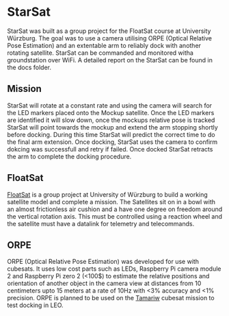 # StarSat
StarSat was built as a group project for the FloatSat course at University Würzburg. The goal was to use a camera utilising ORPE (Optical Relative Pose Estimation) and an extentable arm to reliably dock with another rotating satellite. StarSat can be commanded and monitored witha groundstation over WiFi.
A detailed report on the StarSat can be found in the docs folder.

## Mission
StarSat will rotate at a constant rate and using the camera will search for the LED markers placed onto the Mockup satellite. Once the LED markers are identified it will slow down, once the mockups relative pose is tracked StarSat will point towards the mockup and extend the arm stopping shortly before docking. 
During this time StarSat will predict the correct time to do the final arm extension. Once docking, StarSat uses the camera to confirm dokcing was successfull and retry if failed. Once docked StarSat retracts the arm to complete the docking procedure.

## FloatSat
[FloatSat](https://www.informatik.uni-wuerzburg.de/aerospaceinfo/forschung-und-entwicklung-prof-dr-marco-schmidt-kopie-1/wissenschaft-forschung-deprecated/floatsat/) is a group project at University of Würzburg to build a working satellite model and complete a mission. The Satellites sit on in a bowl with an almost frictionless air cushion and a have one degree on freedom around the vertical rotation axis. This must be controlled using a reaction wheel and the satellite must have a datalink for telemetry and telecommands.

## ORPE
ORPE (Optical Relative Pose Estimation) was developed for use with cubesats. It uses low cost parts such as LEDs, Raspberry Pi camera module 2 and Raspberry Pi zero 2 (<100$) to estimate the relative positions and orientation of another object in the camera view at distances from 10 centimeters upto 15 meters at a rate 
of 10Hz with <3% accuracy and <1% precision.
ORPE is planned to be used on the [Tamariw](https://de.wikipedia.org/wiki/Tamariw) cubesat mission to test docking in LEO. 





